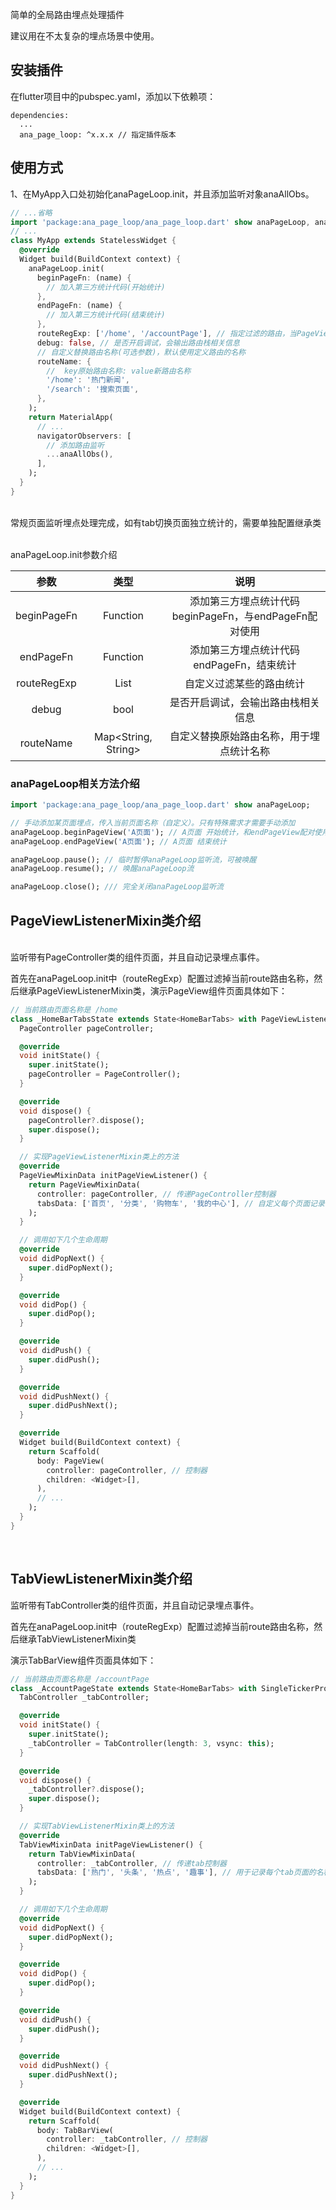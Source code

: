 简单的全局路由埋点处理插件

建议用在不太复杂的埋点场景中使用。

## 安装插件

在flutter项目中的pubspec.yaml，添加以下依赖项：<br>

```
dependencies:
  ...
  ana_page_loop: ^x.x.x // 指定插件版本
```

## 使用方式

1、在MyApp入口处初始化anaPageLoop.init，并且添加监听对象anaAllObs。<br>

```dart
// ...省略
import 'package:ana_page_loop/ana_page_loop.dart' show anaPageLoop, anaAllObs;
// ...
class MyApp extends StatelessWidget {
  @override
  Widget build(BuildContext context) {
    anaPageLoop.init(
      beginPageFn: (name) {
        // 加入第三方统计代码(开始统计)
      },
      endPageFn: (name) {
        // 加入第三方统计代码(结束统计)
      },
      routeRegExp: ['/home', '/accountPage'], // 指定过滤的路由，当PageView或Tab组件要单独统计时，当前路由名称需要过滤掉。
      debug: false, // 是否开启调试，会输出路由栈相关信息
      // 自定义替换路由名称(可选参数)，默认使用定义路由的名称
      routeName: {
        //  key原始路由名称: value新路由名称
        '/home': '热门新闻',
        '/search': '搜索页面',
      },
    );
    return MaterialApp(
      // ...
      navigatorObservers: [
        // 添加路由监听
        ...anaAllObs(),
      ],
    );
  }
}
```
<br>
常规页面监听埋点处理完成，如有tab切换页面独立统计的，需要单独配置继承类<br><br>


anaPageLoop.init参数介绍<br>

|    参数     |        类型         |                          说明                          |
| :---------: | :-----------------: | :----------------------------------------------------: |
| beginPageFn |      Function       | 添加第三方埋点统计代码beginPageFn，与endPageFn配对使用 |
|  endPageFn  |      Function       |       添加第三方埋点统计代码endPageFn，结束统计        |
| routeRegExp |    List<String>     |                自定义过滤某些的路由统计                |
|    debug    |        bool         |           是否开启调试，会输出路由栈相关信息           |
|  routeName  | Map<String, String> |        自定义替换原始路由名称，用于埋点统计名称        |



### anaPageLoop相关方法介绍<br>

```dart
import 'package:ana_page_loop/ana_page_loop.dart' show anaPageLoop;

// 手动添加某页面埋点，传入当前页面名称（自定义）。只有特殊需求才需要手动添加
anaPageLoop.beginPageView('A页面'); // A页面 开始统计，和endPageView配对使用
anaPageLoop.endPageView('A页面'); // A页面 结束统计

anaPageLoop.pause(); // 临时暂停anaPageLoop监听流，可被唤醒
anaPageLoop.resume(); // 唤醒anaPageLoop流

anaPageLoop.close(); /// 完全关闭anaPageLoop监听流
```

## PageViewListenerMixin类介绍
<br>
监听带有PageController类的组件页面，并且自动记录埋点事件。

首先在anaPageLoop.init中（routeRegExp）配置过滤掉当前route路由名称，然后继承PageViewListenerMixin类，演示PageView组件页面具体如下：<br>

```dart
// 当前路由页面名称是 /home
class _HomeBarTabsState extends State<HomeBarTabs> with PageViewListenerMixin {
  PageController pageController;

  @override
  void initState() {
    super.initState();
    pageController = PageController();
  }

  @override
  void dispose() {
    pageController?.dispose();
    super.dispose();
  }

  // 实现PageViewListenerMixin类上的方法
  @override
  PageViewMixinData initPageViewListener() {
    return PageViewMixinData(
      controller: pageController, // 传递PageController控制器
      tabsData: ['首页', '分类', '购物车', '我的中心'], // 自定义每个页面记录的名称
    );
  }

  // 调用如下几个生命周期
  @override
  void didPopNext() {
    super.didPopNext();
  }

  @override
  void didPop() {
    super.didPop();
  }

  @override
  void didPush() {
    super.didPush();
  }

  @override
  void didPushNext() {
    super.didPushNext();
  }

  @override
  Widget build(BuildContext context) {
    return Scaffold(
      body: PageView(
        controller: pageController, // 控制器
        children: <Widget>[],
      ),
      // ...
    );
  }
}
```
<br>

## TabViewListenerMixin类介绍

监听带有TabController类的组件页面，并且自动记录埋点事件。

首先在anaPageLoop.init中（routeRegExp）配置过滤掉当前route路由名称，然后继承TabViewListenerMixin类<br>

演示TabBarView组件页面具体如下：<br>

```dart
// 当前路由页面名称是 /accountPage
class _AccountPageState extends State<HomeBarTabs> with SingleTickerProviderStateMixin, TabViewListenerMixin {
  TabController _tabController;

  @override
  void initState() {
    super.initState();
    _tabController = TabController(length: 3, vsync: this);
  }

  @override
  void dispose() {
    _tabController?.dispose();
    super.dispose();
  }

  // 实现TabViewListenerMixin类上的方法
  @override
  TabViewMixinData initPageViewListener() {
    return TabViewMixinData(
      controller: _tabController, // 传递tab控制器
      tabsData: ['热门', '头条', '热点', '趣事'], // 用于记录每个tab页面的名称
    );
  }

  // 调用如下几个生命周期
  @override
  void didPopNext() {
    super.didPopNext();
  }

  @override
  void didPop() {
    super.didPop();
  }

  @override
  void didPush() {
    super.didPush();
  }

  @override
  void didPushNext() {
    super.didPushNext();
  }

  @override
  Widget build(BuildContext context) {
    return Scaffold(
      body: TabBarView(
        controller: _tabController, // 控制器
        children: <Widget>[],
      ),
      // ...
    );
  }
}
```

